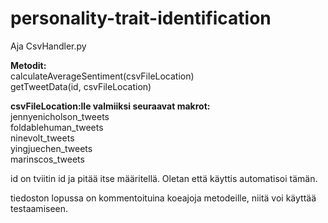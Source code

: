 # personality-trait-identification

Aja CsvHandler.py

**Metodit:**\
calculateAverageSentiment(csvFileLocation)\
getTweetData(id, csvFileLocation)

**csvFileLocation:lle valmiiksi seuraavat makrot:**\
jennyenicholson_tweets\
foldablehuman_tweets\
ninevolt_tweets\
yingjuechen_tweets\
marinscos_tweets

id on tviitin id ja pitää itse määritellä. Oletan että käyttis automatisoi tämän.

tiedoston lopussa on kommentoituina koeajoja metodeille, niitä voi käyttää testaamiseen.

